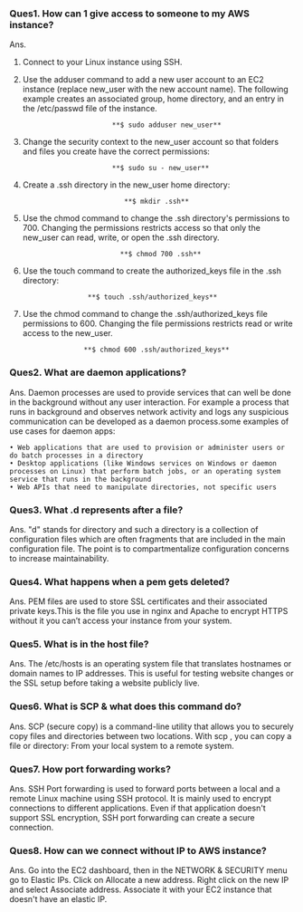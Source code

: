 

### Ques1. How can 1 give access to someone to my AWS instance?
Ans. 
1.    Connect to your Linux instance using SSH.

2.    Use the adduser command to add a new user account to an EC2 instance (replace new_user with the new account name). The following example creates an associated group, home directory, and an entry in the /etc/passwd file of the instance.

                                **$ sudo adduser new_user**

3.    Change the security context to the new_user account so that folders and files you create have the correct permissions:

                                **$ sudo su - new_user**

4.    Create a .ssh directory in the new_user home directory:

                                   **$ mkdir .ssh**

5.    Use the chmod command to change the .ssh directory's permissions to 700. Changing the permissions restricts access so that only the new_user can read, write, or open the .ssh directory.

                                  **$ chmod 700 .ssh**

6.    Use the touch command to create the authorized_keys file in the .ssh directory:

                          **$ touch .ssh/authorized_keys**

7.    Use the chmod command to change the .ssh/authorized_keys file permissions to 600. Changing the file permissions restricts read or write access to the new_user.

                         **$ chmod 600 .ssh/authorized_keys**


### Ques2. What are daemon applications?
Ans. Daemon processes are used to provide services that can well be done in the background without any user interaction. For example a process that runs in background and observes network activity and logs any suspicious communication can be developed as a daemon process.some examples of use cases for daemon apps:

    • Web applications that are used to provision or administer users or do batch processes in a directory
    • Desktop applications (like Windows services on Windows or daemon processes on Linux) that perform batch jobs, or an operating system service that runs in the background
    • Web APIs that need to manipulate directories, not specific users



### Ques3. What .d represents after a file?

Ans. "d" stands for directory and such a directory is a collection of configuration files which are often fragments that are included in the main configuration file. The point is to compartmentalize configuration concerns to increase maintainability.

### Ques4. What happens when a pem gets deleted?
Ans. PEM files are used to store SSL certificates and their associated private keys.This is the file you use in nginx and Apache to encrypt HTTPS without it you can’t access your instance from your system.

### Ques5. What is in the host file?
Ans. The /etc/hosts is an operating system file that translates hostnames or domain names to IP addresses. This is useful for testing website changes or the SSL setup before taking a website publicly live.

### Ques6. What is SCP & what does this command do?
Ans. SCP (secure copy) is a command-line utility that allows you to securely copy files and directories between two locations. With scp , you can copy a file or directory: From your local system to a remote system.

### Ques7. How port forwarding works?
Ans. SSH Port forwarding is used to forward ports between a local and a remote Linux machine using SSH protocol. It is mainly used to encrypt connections to different applications. Even if that application doesn't support SSL encryption, SSH port forwarding can create a secure connection.

### Ques8. How can we connect without IP to AWS instance?
Ans. Go into the EC2 dashboard, then in the NETWORK & SECURITY menu go to Elastic IPs. Click on Allocate a new address. Right click on the new IP and select Associate address. Associate it with your EC2 instance that doesn't have an elastic IP.


